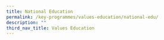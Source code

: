 ```yaml
---
title: National Education
permalink: /key-programmes/values-education/national-edu/
description: ""
third_nav_title: Values Education
---
```

